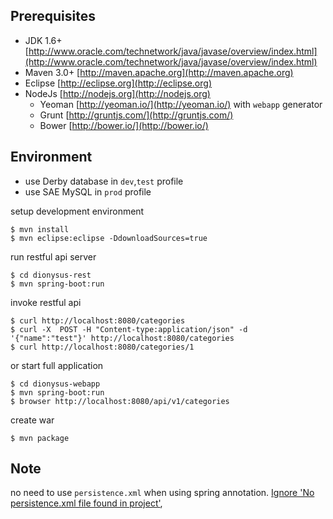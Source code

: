 Prerequisites
-------------
- JDK 1.6+ [http://www.oracle.com/technetwork/java/javase/overview/index.html](http://www.oracle.com/technetwork/java/javase/overview/index.html)
- Maven 3.0+ [http://maven.apache.org](http://maven.apache.org)
- Eclipse [http://eclipse.org](http://eclipse.org)
- NodeJs [http://nodejs.org](http://nodejs.org)
	- Yeoman [http://yeoman.io/](http://yeoman.io/) with ```webapp``` generator
	- Grunt [http://gruntjs.com/](http://gruntjs.com/)
	- Bower [http://bower.io/](http://bower.io/)


Environment
-----------

- use Derby database in ```dev```,```test``` profile
- use SAE MySQL in ```prod``` profile

setup development environment

	$ mvn install
	$ mvn eclipse:eclipse -DdownloadSources=true
	
run restful api server

	$ cd dionysus-rest
	$ mvn spring-boot:run
	
invoke restful api

	$ curl http://localhost:8080/categories
	$ curl -X  POST -H "Content-type:application/json" -d '{"name":"test"}' http://localhost:8080/categories
	$ curl http://localhost:8080/categories/1

or start full application

	$ cd dionysus-webapp
	$ mvn spring-boot:run
	$ browser http://localhost:8080/api/v1/categories
	
create war

	$ mvn package
	
Note
----
no need to use ```persistence.xml``` when using spring annotation.
[Ignore 'No persistence.xml file found in project'](http://stackoverflow.com/questions/20287026/how-to-tell-eclipse-to-ignore-no-persistence-xml-file-found-in-project),

